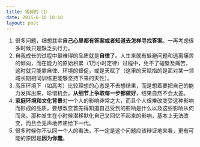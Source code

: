 ```yaml
---
title: 零碎的（1）  
date: 2015-6-10 18:10
layout: post
---  
```

1. 很多问题，细想其实**自己心里都有答案或者知道去怎样寻找答案**。一再考虑很多时候只是缺乏执行力。  
2. 自我成长的过程中最难得的品质就是**自律**了。人生来就有躲避问题和逃离痛苦的倾向，而在能力的原始积累（1万小时定律）过程中，免不了碰壁及痛苦，这时就只能靠自律、环境的督促，或是天赋了（这里的天赋指的是面对某一领域长期相同训练更能够坚持下来的天性）。  
3. 高压环境下（如高考）比较理想的心态是不去想结果，而是想着要把自己的能力发挥出来，珍惜机会。**从细节上争取每一步都做好**，结果自然不会太差。  
4. **家庭环境和文化背景**对一个人的影响非常之大，而且个人很难改变受这种影响而形成的品质。要想改变首先得知道自己受到的影响是什么以及这些影响从何而来。那种发生在小时候潜移默化自己又回忆不起来的影响，基本上无法改变，而且会无声地传递给下一代。  
5. 很多时候你不认同一个人的看法，不一定是这个问题应该辩证地来看，更有可能的原因是**因为你蠢**。  